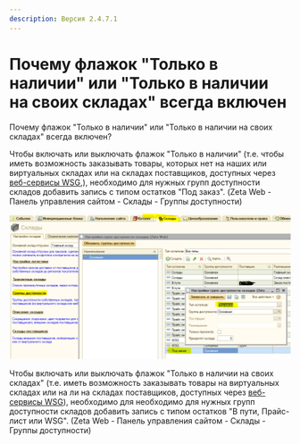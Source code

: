 ```yaml
---
description: Версия 2.4.7.1
---
```


# Почему флажок "Только в наличии" или "Только в наличии на своих складах" всегда включен

Почему флажок "Только в наличии" или "Только в наличии на своих складах" всегда включен?

Чтобы включать или выключать флажок "Только в наличии" \(т.е. чтобы иметь возможность заказывать товары, которых нет на наших или виртуальных складах или на складах поставщиков, доступных через [веб-сервисы WSG](http://wsg.zetasoft.ru/),\), необходимо для нужных групп доступности складов добавить запись с типом остатков "Под заказ". \(Zeta Web - Панель управления сайтом - Склады - Группы доступности\)

![](../.gitbook/assets/image%20%28138%29.png)

Чтобы включать или выключать флажок "Только в наличии на своих складах" \(т.е. иметь возможность заказывать товары на виртуальных складах или на ли на складах поставщиков, доступных через [веб-сервисы WSG](http://wsg.zetasoft.ru/)\), необходимо для необходимо для нужных групп доступности складов добавить запись с типом остатков "В пути, Прайс-лист или WSG". \(Zeta Web - Панель управления сайтом - Склады - Группы доступности\)

